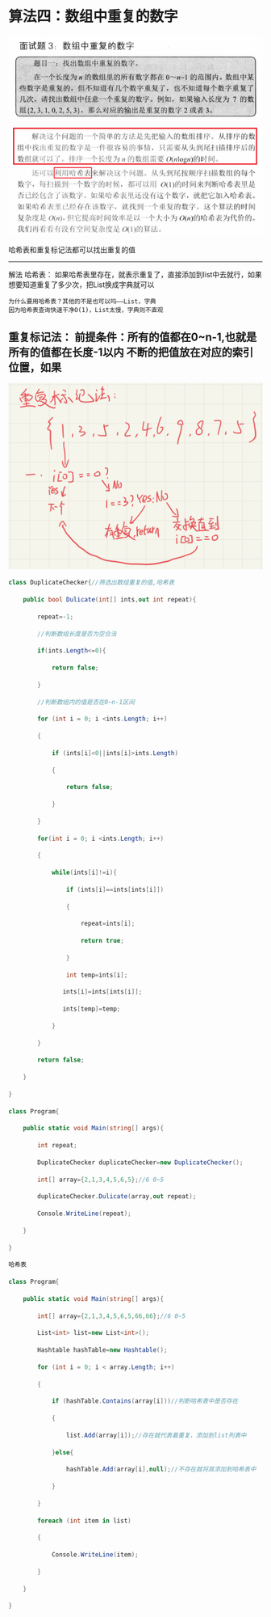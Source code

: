 # 算法四：数组中重复的数字

![be495d109eb4f2a831571132cb924ccb.png](image/be495d109eb4f2a831571132cb924ccb.png)

![df8612805e87153ac56d07e26383c796.png](image/df8612805e87153ac56d07e26383c796.png)

哈希表和重复标记法都可以找出重复的值

---
解法
哈希表：
	如果哈希表里存在，就表示重复了，直接添加到list中去就行，如果想要知道重复了多少次，把List换成字典就可以
	
	为什么要用哈希表？其他的不是也可以吗——List，字典
	因为哈希表查询快速干净O(1)，List太慢，字典则不直观
重复标记法：
	前提条件：所有的值都在0~n-1,也就是所有的值都在长度-1以内
		不断的把值放在对应的索引位置，如果
---

![5261d11687ba4d65cf989724beab49fd.png](image/5261d11687ba4d65cf989724beab49fd.png)



```c#
class DuplicateChecker{//筛选出数组重复的值,哈希表

    public bool Dulicate(int[] ints,out int repeat){

        repeat=-1;

        //判断数组长度是否为空合法

        if(ints.Length<=0){

            return false;

        }

        //判断数组内的值是否在0~n-1区间

        for (int i = 0; i <ints.Length; i++)

        {

            if (ints[i]<0||ints[i]>ints.Length)

            {

                return false;

            }

        }

        for(int i = 0; i <ints.Length; i++)

        {

            while(ints[i]!=i){

                if (ints[i]==ints[ints[i]])

                {

                    repeat=ints[i];

                    return true;

                }

                int temp=ints[i];

               ints[i]=ints[ints[i]];

               ints[temp]=temp;

            }

        }

        return false;

    }

}

class Program{

    public static void Main(string[] args){

        int repeat;

        DuplicateChecker duplicateChecker=new DuplicateChecker();

        int[] array={2,1,3,4,5,6,5};//6 0~5

        duplicateChecker.Dulicate(array,out repeat);

        Console.WriteLine(repeat);

    }

}

哈希表

class Program{

    public static void Main(string[] args){

        int[] array={2,1,3,4,5,6,5,66,66};//6 0~5

        List<int> list=new List<int>();

        Hashtable hashTable=new Hashtable();

        for (int i = 0; i < array.Length; i++)

        {

            if (hashTable.Contains(array[i]))//判断哈希表中是否存在

            {

                list.Add(array[i]);//存在就代表着重复，添加到list列表中

            }else{

                hashTable.Add(array[i],null);//不存在就将其添加到哈希表中

            }  

        }

        foreach (int item in list)

        {

            Console.WriteLine(item);

        }

    }

}
```

